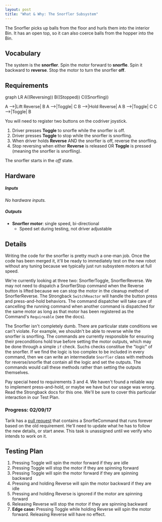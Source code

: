 ```yaml
---
layout: post
title: "What & Why: The Snorfler Subsystem"
---
```


The Snorfler picks up balls from the floor and hurls them into the interior Bin. It has an open top, so it can also coerce balls from the hopper into the Bin.

<!--more-->

## Vocabulary

The system is the **snorfler**. Spin the motor forward to **snorfle**. Spin it backward to **reverse**. Stop the motor to turn the snorfler **off**.

## Requirements

<div class="mermaid">
graph LR
  A((Reversing))
  B((Stopped))
  C((Snorfling))

  A -->|Lift Reverse| B
  A -->|Toggle| C
  B -->|Hold Reverse| A
  B -->|Toggle| C
  C -->|Toggle| B
</div>

You will need to register two buttons on the codriver joystick.

1. Driver presses **Toggle** to snorfle while the snorfler is off.
2. Driver presses **Toggle** to stop while the snorfler is snorfling.
3. When driver holds **Reverse** AND the snorfler is off, reverse the snorfling.
4. Stop reversing when either **Reverse** is released OR **Toggle** is pressed (meaning the snorfler is snorfling).

The snorfler starts in the *off* state.

## Hardware

##### Inputs
*No hardware inputs.*

##### Outputs

* **Snorfler motor**: single speed, bi-directional
   * Speed set during testing, not driver adjustable

## Details

Writing the code for the snorfler is pretty much a one-man job. Once the code has been merged it, it'll be ready to immediately test on the new robot without any tuning because we typically just run subsystem motors at full speed.

We're currently looking at three two: SnorflerToggle, SnorflerReverse. We may not need to dispatch a SnorflerStop command when the Reverse button is lifted because we can stop the motor in the cleanup method of SnorflerReverse. The Strongback `SwitchReactor` will handle the button press and press-and-hold behaviors. The command dispatcher will take care of cancelling the running command when another command is dispatched for the same motor as long as that motor has been registered as the Command's `Requireable` (see the docs).

The Snorfler isn't completely dumb. There are particular state conditions we can't violate. For example, we shouldn't be able to reverse while the snorfler is snorfling. The commands are currently responsible for ensuring their preconditions hold true before setting the motor outputs, which may be done through a simple `if` check. Suchs checks constitue the "logic" of the snorfler. If we find the logic is too complex to be included in every command, then we can write an intermediate `Snorfler` class with methods for reverse/snorfle that contain all the logic and set the outputs. The commands would call these methods rather than setting the outputs themselves.

Pay special heed to requirements 3 and 4. We haven't found a reliable way to implement press-and-hold, or maybe we have but our usage was wrong. Read the Strongback docs for this one. We'll be sure to cover this particular interaction in our Test Plan.

### Progress: 02/09/17

Tarik has a [pull request](https://github.com/teamresistance/fist-of-life/pull/16) that contains a SnorfleCommand that runs forever based on the old requirement. He'll need to update what he has to follow the new details, or start anew. This task is unassigned until we verify who intends to work on it.

## Testing Plan

1. Pressing Toggle will spin the motor forward if they are idle
2. Pressing Toggle will stop the motor if they are spinning forward
3. Pressing Toggle will spin the motor forward if they are spinning backward
4. Pressing and holding Reverse will spin the motor backward if they are idle
5. Pressing and holding Reverse is ignored if the motor are spinning forward
6. Releasing Reverse will stop the motor if they are spinning backward
7. **Edge case:** Pressing Toggle while holding Reverse will spin the motor forward. Releasing Reverse will have no effect.
